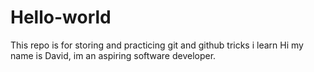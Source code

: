 # Hello-world
This repo is for storing and practicing git and github tricks i learn
Hi my name is David, im an aspiring software developer.
